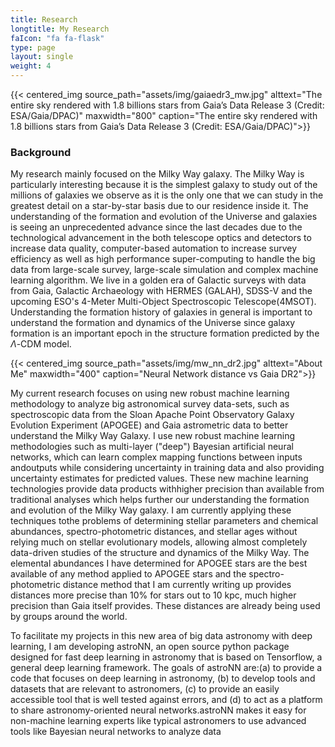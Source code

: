```yaml
---
title: Research
longtitle: My Research
faIcon: "fa fa-flask"
type: page
layout: single
weight: 4
---
```


{{< centered_img source_path="assets/img/gaiaedr3_mw.jpg" alttext="The entire sky rendered with 1.8 billions stars from Gaia’s Data Release 3  (Credit: ESA/Gaia/DPAC)" maxwidth="800" caption="The entire sky rendered with 1.8 billions stars from Gaia’s Data Release 3 (Credit: ESA/Gaia/DPAC)">}}

### Background

My research mainly focused on the Milky Way galaxy. The Milky Way is particularly interesting because it is the simplest galaxy to study out of the millions of galaxies we observe as it is the only one that we can study in the greatest detail on a star-by-star basis due to our residence inside it. The understanding of the formation and evolution of the Universe and galaxies is seeing an unprecedented advance since the last decades due to the technological advancement in the both telescope optics and detectors to increase data quality, computer-based automation to increase survey efficiency as well as high performance super-computing to handle the big data from large-scale survey, large-scale simulation and complex machine learning algorithm. We live in a golden era of Galactic surveys with data from Gaia, Galactic Archaeology with HERMES (GALAH), SDSS-V and the upcoming ESO's 4-Meter Multi-Object Spectroscopic Telescope(4MSOT). Understanding the formation history of galaxies in general is important to understand the formation and dynamics of the Universe since galaxy formation is an important epoch in the structure formation predicted by the $\Lambda$-CDM model.

{{< centered_img source_path="assets/img/mw_nn_dr2.jpg" alttext="About Me" maxwidth="400" caption="Neural Network distance vs Gaia DR2">}}

My current research focuses on using new robust machine learning methodology to analyze big astronomical survey data-sets, such as spectroscopic data from the Sloan Apache Point Observatory Galaxy Evolution Experiment (APOGEE) and Gaia astrometric data to better understand the Milky Way Galaxy. I use new robust machine learning methodologies such as multi-layer ("deep") Bayesian artificial neural networks, which can learn complex mapping functions between inputs andoutputs while considering uncertainty in training data and also providing uncertainty estimates for predicted values. These new machine learning technologies provide data products withhigher precision than available from traditional analyses which helps further our understanding the formation and evolution of the Milky Way galaxy. I am currently applying these techniques tothe problems of determining stellar parameters and chemical abundances, spectro-photometric distances, and stellar ages without relying much on stellar evolutionary models, allowing almost completely data-driven studies of the structure and dynamics of the Milky Way. The elemental abundances I have determined for APOGEE stars are the best available of any method applied to APOGEE stars and the spectro-photometric distance method that I am currently writing up provides distances more precise than 10% for stars out to 10 kpc, much higher precision than Gaia itself provides. These distances are already being used by groups around the world.

To facilitate my projects in this new area of big data astronomy with deep learning, I am developing astroNN, an open source python package designed for fast deep learning in astronomy that is based on Tensorflow, a general deep learning framework. The goals of astroNN are:(a) to provide a code that focuses on deep learning in astronomy, (b) to develop tools and datasets that are relevant to astronomers, (c) to provide an easily accessible tool that is well tested against errors, and (d) to act as a platform to share astronomy-oriented neural networks.astroNN makes it easy for non-machine learning experts like typical astronomers to use advanced tools like Bayesian neural networks to analyze data